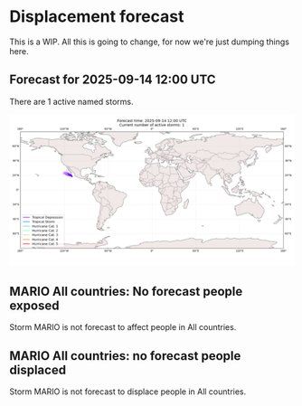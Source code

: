 # Displacement forecast

This is a WIP. All this is going to change, for now we're just dumping things here.

## Forecast for 2025-09-14 12:00 UTC

There are 1 active named storms.

![Active storm ensemble tracks](ECMWF_TC_tracks_20250914120000.png)


## MARIO All countries: No forecast people exposed

Storm MARIO is not forecast to affect people in All countries.


## MARIO All countries: no forecast people displaced

Storm MARIO is not forecast to displace people in All countries.


